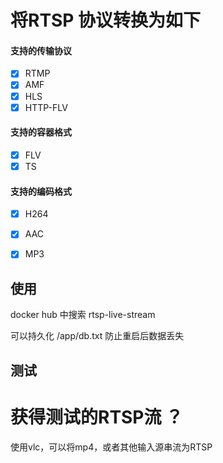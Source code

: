 # 将RTSP 协议转换为如下
#### 支持的传输协议
- [x] RTMP
- [x] AMF
- [x] HLS
- [x] HTTP-FLV

#### 支持的容器格式
- [x] FLV
- [x] TS

#### 支持的编码格式
- [x] H264
- [x] AAC
- [x] MP3



## 使用
docker hub 中搜索 rtsp-live-stream

可以持久化 /app/db.txt 防止重启后数据丢失


## 测试
# 获得测试的RTSP流 ？
使用vlc，可以将mp4，或者其他输入源串流为RTSP

